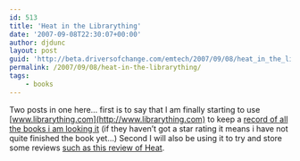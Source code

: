 ```yaml
---
id: 513
title: 'Heat in the Librarything'
date: '2007-09-08T22:30:07+00:00'
author: djdunc
layout: post
guid: 'http://beta.driversofchange.com/emtech/2007/09/08/heat_in_the_librarything/'
permalink: /2007/09/08/heat-in-the-librarything/
tags:
    - books
---
```


Two posts in one here… first is to say that I am finally starting to use [www.librarything.com](http://www.librarything.com) to keep a [record of all the books i am looking it](http://www.librarything.com/catalog/djdunc) (if they haven’t got a star rating it means i have not quite finished the book yet…) Second I will also be using it to try and store some reviews [such as this review of Heat](http://www.librarything.com/work-info.php?book=20856300).